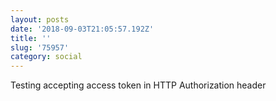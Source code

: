 ```yaml
---
layout: posts
date: '2018-09-03T21:05:57.192Z'
title: ''
slug: '75957'
category: social
---
```

Testing accepting access token in HTTP Authorization header

